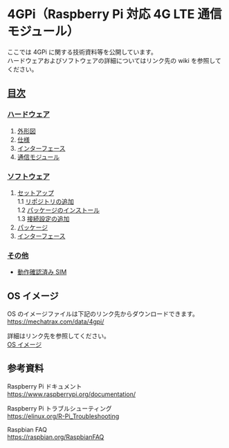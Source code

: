 # 4GPi（Raspberry Pi 対応 4G LTE 通信モジュール）

ここでは 4GPi に関する技術資料等を公開しています。  
ハードウェアおよびソフトウェアの詳細についてはリンク先の wiki を参照してください。

## [目次](../../wiki)
### [ハードウェア](../../wiki/ハードウェア)  
  1. [外形図](../../wiki/ハードウェア#1-外形図)  
  2. [仕様](../../wiki/ハードウェア#2-仕様)  
  3. [インターフェース](../../wiki/ハードウェア#4-インターフェース)  
  4. [通信モジュール](../../wiki/ハードウェア#5-通信モジュール)  
### [ソフトウェア](../../wiki/ソフトウェア)  
  1. [セットアップ](../../wiki/ソフトウェア#1-セットアップ)  
    1.1 [リポジトリの追加](../../wiki/ソフトウェア#11-リポジトリの追加)  
    1.2 [パッケージのインストール](../../wiki/ソフトウェア#12-パッケージのインストール)  
    1.3 [接続設定の追加](../../wiki/ソフトウェア#13-接続設定の追加)  
  2. [パッケージ](../../wiki/ソフトウェア#2-パッケージ)  
  3. [インターフェース](../../wiki/ソフトウェア#3-インターフェース)  
### [その他](../../wiki/その他)  
  + [動作確認済み SIM](../../wiki/その他#動作確認済み-sim)  

## OS イメージ  
OS のイメージファイルは下記のリンク先からダウンロードできます。  
https://mechatrax.com/data/4gpi/  

詳細はリンク先を参照してください。  
[OS イメージ](os)

## 参考資料  
Raspberry Pi ドキュメント  
https://www.raspberrypi.org/documentation/  

Raspberry Pi トラブルシューティング  
https://elinux.org/R-Pi_Troubleshooting  

Raspbian FAQ  
https://raspbian.org/RaspbianFAQ  
